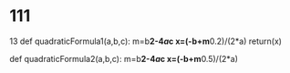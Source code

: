 # 111
13
def quadraticFormula1(a,b,c):
    m=b**2-4*a*c
    x=(-b+m**0.2)/(2*a)
    return(x)



def quadraticFormula2(a,b,c):
    m=b**2-4*a*c
    x=(-b+m**0.5)/(2*a)
